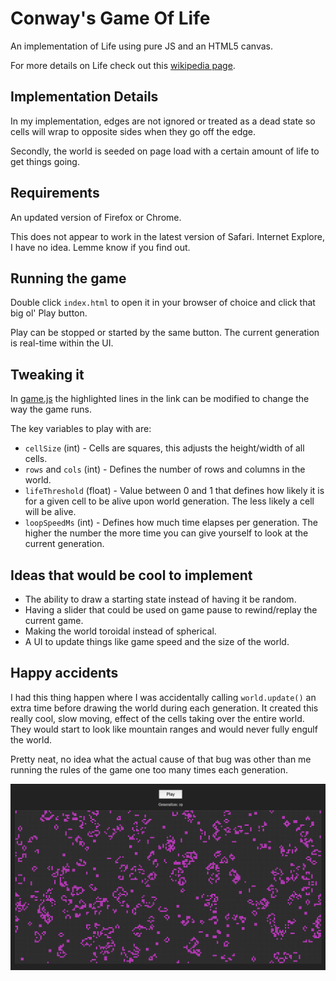 # Conway's Game Of Life
An implementation of Life using pure JS and an HTML5 canvas.

For more details on Life check out this
[wikipedia page](https://en.wikipedia.org/wiki/Conway%27s_Game_of_Life).

## Implementation Details
In my implementation, edges are not ignored or treated as a dead state so cells
will wrap to opposite sides when they go off the edge.

Secondly, the world is seeded on page load with a certain amount of life to get
things going.

## Requirements
An updated version of Firefox or Chrome.

This does not appear to work in the latest version of Safari. Internet Explore,
I have no idea. Lemme know if you find out.

## Running the game
Double click `index.html` to open it in your browser of choice and click that
big ol' Play button.

Play can be stopped or started by the same button. The current generation is
real-time within the UI.

## Tweaking it
In [game.js](https://github.com/carterbancroft/life-csnw/blob/master/js/game.js#L12-L34)
the highlighted lines in the link can be modified to change the way the game
runs.

The key variables to play with are:

- `cellSize` (int) - Cells are squares, this adjusts the height/width of all
cells.
- `rows` and `cols` (int) - Defines the number of rows and columns in the world.
- `lifeThreshold` (float) - Value between 0 and 1 that defines how likely it is
for a given cell to be alive upon world generation. The less likely a cell will
be alive.
- `loopSpeedMs` (int) - Defines how much time elapses per generation. The higher
the number the more time you can give yourself to look at the current
generation.

## Ideas that would be cool to implement
- The ability to draw a starting state instead of having it be random.
- Having a slider that could be used on game pause to rewind/replay the current
game.
- Making the world toroidal instead of spherical.
- A UI to update things like game speed and the size of the world.

## Happy accidents
I had this thing happen where I was accidentally calling `world.update()` an
extra time before drawing the world during each generation. It created this
really cool, slow moving, effect of the cells taking over the entire world. They
would start to look like mountain ranges and would never fully engulf the world.

Pretty neat, no idea what the actual cause of that bug was other than me
running the rules of the game one too many times each generation.

![](screenshots/game.png)
